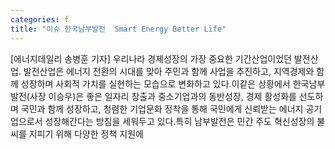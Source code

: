 ```yaml
---
categories: f
title: "이슈 한국남부발전  Smart Energy Better Life"
---
```

[에너지데일리 송병훈 기자] 우리나라 경제성장의 가장 중요한 기간산업이었던 발전산업. 발전산업은 에너지 전환의 시대를 맞아 주민과 함께 사업을 추진하고, 지역경제와 함께 성장하며 사회적 가치를 실현하는 모습으로 변화하고 있다.이같은 상황에서 한국남부발전(사장 이승우)은 좋은 일자리 창출과 중소기업과의 동반성장, 경제 활성화를 선도하며 국민과 함께 성장하고, 청렴한 기업문화 정착을 통해 국민에게 신뢰받는 에너지 공기업으로서 성장해간다는 방침을 세워두고 있다.특히 남부발전은 민간 주도 혁신성장의 불씨를 지피기 위해 다양한 정책 지원에
